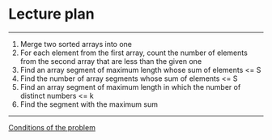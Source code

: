 # Lecture plan

---
   1. Merge two sorted arrays into one 
   2. For each element from the first array, count the number of elements from the second array that are less than the given one
   3. Find an array segment of maximum length whose sum of elements <= S
   4. Find the number of array segments whose sum of elements <= S
   5. Find an array segment of maximum length in which the number of distinct numbers <= k
   6. Find the segment with the maximum sum

---

[Conditions of the problem](https://algocode.ru/files/course_c2023/contest-36897-ru.pdf)
